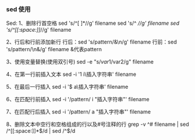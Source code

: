 ### sed 使用
Sed:
1、删除行首空格
   sed 's/^[ ]*//g' filename
   sed 's/^ *//g' filename
   sed 's/^[[:space:]]*//g' filename

2、行后和行前添加新行
   行后：sed 's/pattern/&\n/g' filename
   行前：sed 's/pattern/\n&/g' filename
   &代表pattern

3、使用变量替换(使用双引号)
    sed -e "s/$var1/$var2/g" filename

4、在第一行前插入文本
    sed -i '1 i\插入字符串' filename

5、在最后一行插入
    sed -i '$ a\插入字符串' filename

6、在匹配行前插入
    sed -i '/pattern/ i "插入字符串"' filename

7、在匹配行后插入
   sed -i '/pattern/ a "插入字符串"' filename

8、删除文本中空行和空格组成的行以及#号注释的行
   grep -v ^# filename | sed /^[[:space:]]*$/d | sed /^$/d
